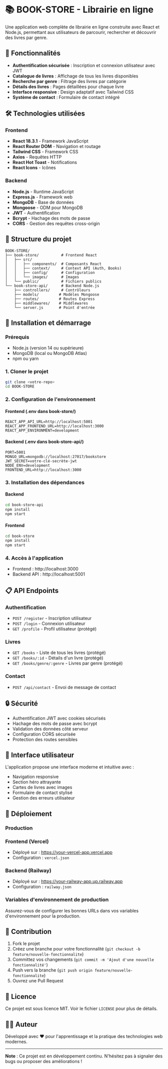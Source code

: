 # 📚 BOOK-STORE - Librairie en ligne

Une application web complète de librairie en ligne construite avec React et Node.js, permettant aux utilisateurs de parcourir, rechercher et découvrir des livres par genre.

## 🚀 Fonctionnalités

- **Authentification sécurisée** : Inscription et connexion utilisateur avec JWT
- **Catalogue de livres** : Affichage de tous les livres disponibles
- **Recherche par genre** : Filtrage des livres par catégorie
- **Détails des livres** : Pages détaillées pour chaque livre
- **Interface responsive** : Design adaptatif avec Tailwind CSS
- **Système de contact** : Formulaire de contact intégré

## 🛠️ Technologies utilisées

### Frontend

- **React 18.3.1** - Framework JavaScript
- **React Router DOM** - Navigation et routage
- **Tailwind CSS** - Framework CSS
- **Axios** - Requêtes HTTP
- **React Hot Toast** - Notifications
- **React Icons** - Icônes

### Backend

- **Node.js** - Runtime JavaScript
- **Express.js** - Framework web
- **MongoDB** - Base de données
- **Mongoose** - ODM pour MongoDB
- **JWT** - Authentification
- **Bcrypt** - Hachage des mots de passe
- **CORS** - Gestion des requêtes cross-origin

## 📁 Structure du projet

```
BOOK-STORE/
├── book-store/          # Frontend React
│   ├── src/
│   │   ├── components/  # Composants React
│   │   ├── context/     # Context API (Auth, Books)
│   │   ├── config/      # Configuration
│   │   └── images/      # Images
│   └── public/          # Fichiers publics
└── book-store-api/      # Backend Node.js
    ├── controllers/     # Contrôleurs
    ├── models/         # Modèles Mongoose
    ├── routes/         # Routes Express
    ├── middlewares/    # Middlewares
    └── server.js       # Point d'entrée
```

## 🚀 Installation et démarrage

### Prérequis

- Node.js (version 14 ou supérieure)
- MongoDB (local ou MongoDB Atlas)
- npm ou yarn

### 1. Cloner le projet

```bash
git clone <votre-repo>
cd BOOK-STORE
```

### 2. Configuration de l'environnement

#### Frontend (.env dans book-store/)

```env
REACT_APP_API_URL=http://localhost:5001
REACT_APP_FRONTEND_URL=http://localhost:3000
REACT_APP_ENVIRONMENT=development
```

#### Backend (.env dans book-store-api/)

```env
PORT=5001
MONGO_URL=mongodb://localhost:27017/bookstore
JWT_SECRET=votre-clé-secrète-jwt
NODE_ENV=development
FRONTEND_URL=http://localhost:3000
```

### 3. Installation des dépendances

#### Backend

```bash
cd book-store-api
npm install
npm start
```

#### Frontend

```bash
cd book-store
npm install
npm start
```

### 4. Accès à l'application

- Frontend : http://localhost:3000
- Backend API : http://localhost:5001

## 📋 API Endpoints

### Authentification

- `POST /register` - Inscription utilisateur
- `POST /login` - Connexion utilisateur
- `GET /profile` - Profil utilisateur (protégé)

### Livres

- `GET /books` - Liste de tous les livres (protégé)
- `GET /books/:id` - Détails d'un livre (protégé)
- `GET /books/genre/:genre` - Livres par genre (protégé)

### Contact

- `POST /api/contact` - Envoi de message de contact

## 🔒 Sécurité

- Authentification JWT avec cookies sécurisés
- Hachage des mots de passe avec bcrypt
- Validation des données côté serveur
- Configuration CORS sécurisée
- Protection des routes sensibles

## 🎨 Interface utilisateur

L'application propose une interface moderne et intuitive avec :

- Navigation responsive
- Section héro attrayante
- Cartes de livres avec images
- Formulaire de contact stylisé
- Gestion des erreurs utilisateur

## 🚀 Déploiement

### Production

### Frontend (Vercel)

- Déployé sur : https://your-vercel-app.vercel.app
- Configuration : `vercel.json`

### Backend (Railway)

- Déployé sur : https://your-railway-app.up.railway.app
- Configuration : `railway.json`

### Variables d'environnement de production

Assurez-vous de configurer les bonnes URLs dans vos variables d'environnement pour la production.

## 🤝 Contribution

1. Fork le projet
2. Créez une branche pour votre fonctionnalité (`git checkout -b feature/nouvelle-fonctionnalite`)
3. Committez vos changements (`git commit -m 'Ajout d'une nouvelle fonctionnalité'`)
4. Push vers la branche (`git push origin feature/nouvelle-fonctionnalite`)
5. Ouvrez une Pull Request

## 📝 Licence

Ce projet est sous licence MIT. Voir le fichier `LICENSE` pour plus de détails.

## 👨‍💻 Auteur

Développé avec ❤️ pour l'apprentissage et la pratique des technologies web modernes.

---

**Note** : Ce projet est en développement continu. N'hésitez pas à signaler des bugs ou proposer des améliorations !

